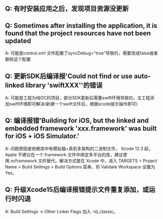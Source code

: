 ## Q: 有时安装应用之后，发现项目资源没更新
## Q: Sometimes after installing the application, it is found that the project resources have not been updated

A: 可能是control.xml 文件配置了syncDebug="true"导致的，需要改成false或者删除这个配置

## Q: 更新SDK后编译报'Could not find or use auto-linked library 'swiftXXX''的错误

A: 可能是工程为纯OC的项目，部分SDK更新后需要swift环境导致的，主工程添加swift环境即可解决(新建一个swift文件后，根据xcode提示操作即可)

## Q: 编译报错'Building for iOS, but the linked and embedded framework 'xxx.framework' was built for iOS + iOS Simulator.'

A: 问题原因是依赖库中有模拟器+真机多架构的二进制文件。 Xcode 12.3 起，Apple 不建议在一个.framework 文件中绑定多平台的库，建议使用.xcframework 文件替代。解决方式是在 Xcode 中，进入 TARGETS > Project Name > Build Settings > Build Options 菜单，将 Validate Workspace 设置为 Yes。

## Q: 升级Xcode15后编译报错提示文件重复添加，或运行时闪退

A: Build Settings -> Other Linker Flags 加入 -ld_classic。